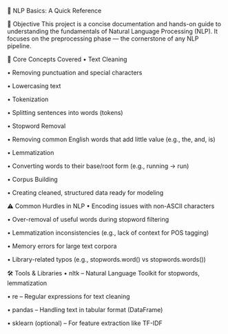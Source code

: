 📘 NLP Basics: A Quick Reference

🎯 Objective
This project is a concise documentation and hands-on guide to understanding the fundamentals of Natural Language Processing (NLP). It focuses on the preprocessing phase — the cornerstone of any NLP pipeline.

🧹 Core Concepts Covered
•	Text Cleaning

•	Removing punctuation and special characters

•	Lowercasing text

•	Tokenization

•	Splitting sentences into words (tokens)

•	Stopword Removal

•	Removing common English words that add little value (e.g., the, and, is)

•	Lemmatization

•	Converting words to their base/root form (e.g., running → run)

•	Corpus Building

•	Creating cleaned, structured data ready for modeling

⚠️ Common Hurdles in NLP
•	Encoding issues with non-ASCII characters

•	Over-removal of useful words during stopword filtering

•	Lemmatization inconsistencies (e.g., lack of context for POS tagging)

•	Memory errors for large text corpora

•	Library-related typos (e.g., stopwords.word() vs stopwords.words())

🛠 Tools & Libraries
•	nltk – Natural Language Toolkit for stopwords, lemmatization

•	re – Regular expressions for text cleaning

•	pandas – Handling text in tabular format (DataFrame)

•	sklearn (optional) – For feature extraction like TF-IDF
